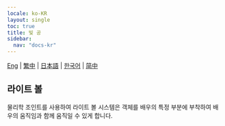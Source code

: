 ```yaml
---
locale: ko-KR
layout: single
toc: true
title: 빛 공
sidebar:
  nav: "docs-kr"
---
```

[Eng](/dancexr/features/lightball) | [繁中](/tw/dancexr/features/lightball) | [日本語](/jp/dancexr/features/lightball) | [한국어](/kr/dancexr/features/lightball) | [简中](/zh/dancexr/features/lightball)

## 라이트 볼
물리학 조인트를 사용하여 라이트 볼 시스템은 객체를 배우의 특정 부분에 부착하여 배우의 움직임과 함께 움직일 수 있게 합니다.